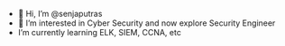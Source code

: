 - 👋 Hi, I’m @senjaputras
- 👀 I’m interested in Cyber Security and now explore Security Engineer
- I’m currently learning ELK, SIEM, CCNA, etc

<!---
senjaputras/senjaputras is a ✨ special ✨ repository because its `README.md` (this file) appears on your GitHub profile.
You can click the Preview link to take a look at your changes.
--->
